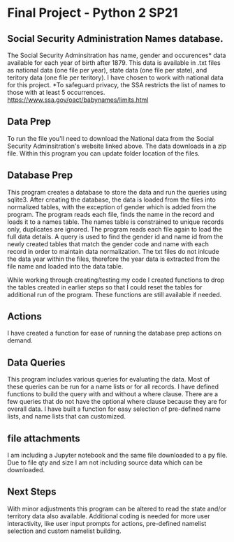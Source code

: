 # Final Project - Python 2 SP21

## Social Security Administration Names database.

The Social Security Adminsitration has name, gender and occurences* data available for each year of birth after 1879.
This data is available in .txt files as national data (one file per year), state data (one file per state), and teritory data (one file per teritory).
I have chosen to work with national data for this project.  *To safeguard privacy, the SSA restricts the list of names to those with at least 5 occurrences.
https://www.ssa.gov/oact/babynames/limits.html

## Data Prep
To run the file you'll need to download the National data from the Social Security Adminsitration's website linked above.  The data downloads in a zip file.
Within this program you can update folder location of the files.

## Database Prep
This program creates a database to store the data and run the queries using sqlite3. 
After creating the database, the data is loaded from the files into normalized tables, with the exception of gender which is added from the program.
The program reads each file, finds the name in the record and loads it to a names table.  The names table is constrained to unique records only, duplicates are ignored.
The program reads each file again to load the full data details. A query is used to find the gender id and name id from the newly created tables that match the gender code and name with each record in order to maintain data normalization.  The txt files do not inlcude the data year within the files, therefore the year data is extracted from the file name and loaded into the data table.

While working through creating/testing my code I created functions to drop the tables created in earlier steps so that I could reset the tables for additional run of the program.  These functions are still available if needed.

## Actions
I have created a function for ease of running the database prep actions on demand.


## Data Queries
This program includes various queries for evaluating the data.  Most of these queries can be run for a name lists or for all records. I have defined functions to build the query with and without a where clause.  There are a few queries that do not have the optional where clause because they are for overall data.
I have built a function for easy selection of pre-defined name lists, and name lists that can customized.

## file attachments
I am including a Jupyter notebook and the same file downloaded to a py file. Due to file qty and size I am not including source data which can be downloaded.

## Next Steps
With minor adjustments this program can be altered to read the state and/or territory data also available.
Additional coding is needed for more user interactivity, like user input prompts for actions, pre-defined namelist selection and custom namelist building.

